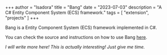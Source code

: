 +++
author = "Isadora"
title = "Bang"
date = "2023-07-03"
description = "A C# Entity Component System (ECS) framework."
tags = [
    "extension",
    "projects"
]
+++

Bang is a Entity Component System (ECS) framework implemented in C#.

<!--more-->

You can check the source and instructions on how to use Bang [here](https://github.com/isadorasophia/bang).

_I will write more here! This is actually interesting! Just give me time._